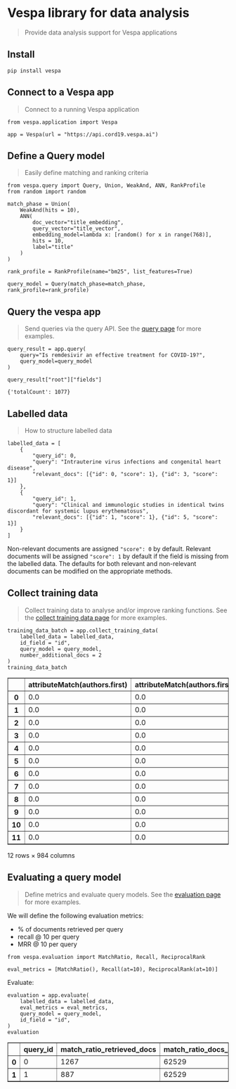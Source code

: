 # Vespa library for data analysis
> Provide data analysis support for Vespa applications


## Install

`pip install vespa`

## Connect to a Vespa app

> Connect to a running Vespa application

```
from vespa.application import Vespa

app = Vespa(url = "https://api.cord19.vespa.ai")
```

## Define a Query model

> Easily define matching and ranking criteria

```
from vespa.query import Query, Union, WeakAnd, ANN, RankProfile
from random import random

match_phase = Union(
    WeakAnd(hits = 10), 
    ANN(
        doc_vector="title_embedding", 
        query_vector="title_vector", 
        embedding_model=lambda x: [random() for x in range(768)],
        hits = 10,
        label="title"
    )
)

rank_profile = RankProfile(name="bm25", list_features=True)

query_model = Query(match_phase=match_phase, rank_profile=rank_profile)
```

## Query the vespa app

> Send queries via the query API. See the [query page](/vespa/query) for more examples.

```
query_result = app.query(
    query="Is remdesivir an effective treatment for COVID-19?", 
    query_model=query_model
)
```

```
query_result["root"]["fields"]
```




    {'totalCount': 1077}



## Labelled data

> How to structure labelled data

```
labelled_data = [
    {
        "query_id": 0, 
        "query": "Intrauterine virus infections and congenital heart disease",
        "relevant_docs": [{"id": 0, "score": 1}, {"id": 3, "score": 1}]
    },
    {
        "query_id": 1, 
        "query": "Clinical and immunologic studies in identical twins discordant for systemic lupus erythematosus",
        "relevant_docs": [{"id": 1, "score": 1}, {"id": 5, "score": 1}]
    }
]
```

Non-relevant documents are assigned `"score": 0` by default. Relevant documents will be assigned `"score": 1` by default if the field is missing from the labelled data. The defaults for both relevant and non-relevant documents can be modified on the appropriate methods.

## Collect training data

> Collect training data to analyse and/or improve ranking functions. See the [collect training data page](/vespa/collect_training_data) for more examples.

```
training_data_batch = app.collect_training_data(
    labelled_data = labelled_data,
    id_field = "id",
    query_model = query_model,
    number_additional_docs = 2
)
training_data_batch
```




<div>
<style scoped>
    .dataframe tbody tr th:only-of-type {
        vertical-align: middle;
    }

    .dataframe tbody tr th {
        vertical-align: top;
    }

    .dataframe thead th {
        text-align: right;
    }
</style>
<table border="1" class="dataframe">
  <thead>
    <tr style="text-align: right;">
      <th></th>
      <th>attributeMatch(authors.first)</th>
      <th>attributeMatch(authors.first).averageWeight</th>
      <th>attributeMatch(authors.first).completeness</th>
      <th>attributeMatch(authors.first).fieldCompleteness</th>
      <th>attributeMatch(authors.first).importance</th>
      <th>attributeMatch(authors.first).matches</th>
      <th>attributeMatch(authors.first).maxWeight</th>
      <th>attributeMatch(authors.first).normalizedWeight</th>
      <th>attributeMatch(authors.first).normalizedWeightedWeight</th>
      <th>attributeMatch(authors.first).queryCompleteness</th>
      <th>...</th>
      <th>textSimilarity(results).queryCoverage</th>
      <th>textSimilarity(results).score</th>
      <th>textSimilarity(title).fieldCoverage</th>
      <th>textSimilarity(title).order</th>
      <th>textSimilarity(title).proximity</th>
      <th>textSimilarity(title).queryCoverage</th>
      <th>textSimilarity(title).score</th>
      <th>document_id</th>
      <th>query_id</th>
      <th>relevant</th>
    </tr>
  </thead>
  <tbody>
    <tr>
      <th>0</th>
      <td>0.0</td>
      <td>0.0</td>
      <td>0.0</td>
      <td>0.0</td>
      <td>0.0</td>
      <td>0.0</td>
      <td>0.0</td>
      <td>0.0</td>
      <td>0.0</td>
      <td>0.0</td>
      <td>...</td>
      <td>0.0</td>
      <td>0.0</td>
      <td>0.000000</td>
      <td>0.0</td>
      <td>0.000000</td>
      <td>0.000000</td>
      <td>0.000000</td>
      <td>0</td>
      <td>0</td>
      <td>1</td>
    </tr>
    <tr>
      <th>1</th>
      <td>0.0</td>
      <td>0.0</td>
      <td>0.0</td>
      <td>0.0</td>
      <td>0.0</td>
      <td>0.0</td>
      <td>0.0</td>
      <td>0.0</td>
      <td>0.0</td>
      <td>0.0</td>
      <td>...</td>
      <td>0.0</td>
      <td>0.0</td>
      <td>1.000000</td>
      <td>1.0</td>
      <td>1.000000</td>
      <td>1.000000</td>
      <td>1.000000</td>
      <td>56212</td>
      <td>0</td>
      <td>0</td>
    </tr>
    <tr>
      <th>2</th>
      <td>0.0</td>
      <td>0.0</td>
      <td>0.0</td>
      <td>0.0</td>
      <td>0.0</td>
      <td>0.0</td>
      <td>0.0</td>
      <td>0.0</td>
      <td>0.0</td>
      <td>0.0</td>
      <td>...</td>
      <td>0.0</td>
      <td>0.0</td>
      <td>0.187500</td>
      <td>0.5</td>
      <td>0.617188</td>
      <td>0.428571</td>
      <td>0.457087</td>
      <td>34026</td>
      <td>0</td>
      <td>0</td>
    </tr>
    <tr>
      <th>3</th>
      <td>0.0</td>
      <td>0.0</td>
      <td>0.0</td>
      <td>0.0</td>
      <td>0.0</td>
      <td>0.0</td>
      <td>0.0</td>
      <td>0.0</td>
      <td>0.0</td>
      <td>0.0</td>
      <td>...</td>
      <td>0.0</td>
      <td>0.0</td>
      <td>0.000000</td>
      <td>0.0</td>
      <td>0.000000</td>
      <td>0.000000</td>
      <td>0.000000</td>
      <td>3</td>
      <td>0</td>
      <td>1</td>
    </tr>
    <tr>
      <th>4</th>
      <td>0.0</td>
      <td>0.0</td>
      <td>0.0</td>
      <td>0.0</td>
      <td>0.0</td>
      <td>0.0</td>
      <td>0.0</td>
      <td>0.0</td>
      <td>0.0</td>
      <td>0.0</td>
      <td>...</td>
      <td>0.0</td>
      <td>0.0</td>
      <td>1.000000</td>
      <td>1.0</td>
      <td>1.000000</td>
      <td>1.000000</td>
      <td>1.000000</td>
      <td>56212</td>
      <td>0</td>
      <td>0</td>
    </tr>
    <tr>
      <th>5</th>
      <td>0.0</td>
      <td>0.0</td>
      <td>0.0</td>
      <td>0.0</td>
      <td>0.0</td>
      <td>0.0</td>
      <td>0.0</td>
      <td>0.0</td>
      <td>0.0</td>
      <td>0.0</td>
      <td>...</td>
      <td>0.0</td>
      <td>0.0</td>
      <td>0.187500</td>
      <td>0.5</td>
      <td>0.617188</td>
      <td>0.428571</td>
      <td>0.457087</td>
      <td>34026</td>
      <td>0</td>
      <td>0</td>
    </tr>
    <tr>
      <th>6</th>
      <td>0.0</td>
      <td>0.0</td>
      <td>0.0</td>
      <td>0.0</td>
      <td>0.0</td>
      <td>0.0</td>
      <td>0.0</td>
      <td>0.0</td>
      <td>0.0</td>
      <td>0.0</td>
      <td>...</td>
      <td>0.0</td>
      <td>0.0</td>
      <td>0.071429</td>
      <td>0.0</td>
      <td>0.000000</td>
      <td>0.083333</td>
      <td>0.039286</td>
      <td>1</td>
      <td>1</td>
      <td>1</td>
    </tr>
    <tr>
      <th>7</th>
      <td>0.0</td>
      <td>0.0</td>
      <td>0.0</td>
      <td>0.0</td>
      <td>0.0</td>
      <td>0.0</td>
      <td>0.0</td>
      <td>0.0</td>
      <td>0.0</td>
      <td>0.0</td>
      <td>...</td>
      <td>0.0</td>
      <td>0.0</td>
      <td>1.000000</td>
      <td>1.0</td>
      <td>1.000000</td>
      <td>1.000000</td>
      <td>1.000000</td>
      <td>29774</td>
      <td>1</td>
      <td>0</td>
    </tr>
    <tr>
      <th>8</th>
      <td>0.0</td>
      <td>0.0</td>
      <td>0.0</td>
      <td>0.0</td>
      <td>0.0</td>
      <td>0.0</td>
      <td>0.0</td>
      <td>0.0</td>
      <td>0.0</td>
      <td>0.0</td>
      <td>...</td>
      <td>0.0</td>
      <td>0.0</td>
      <td>0.500000</td>
      <td>1.0</td>
      <td>1.000000</td>
      <td>0.333333</td>
      <td>0.700000</td>
      <td>22787</td>
      <td>1</td>
      <td>0</td>
    </tr>
    <tr>
      <th>9</th>
      <td>0.0</td>
      <td>0.0</td>
      <td>0.0</td>
      <td>0.0</td>
      <td>0.0</td>
      <td>0.0</td>
      <td>0.0</td>
      <td>0.0</td>
      <td>0.0</td>
      <td>0.0</td>
      <td>...</td>
      <td>0.0</td>
      <td>0.0</td>
      <td>0.058824</td>
      <td>0.0</td>
      <td>0.000000</td>
      <td>0.083333</td>
      <td>0.036765</td>
      <td>5</td>
      <td>1</td>
      <td>1</td>
    </tr>
    <tr>
      <th>10</th>
      <td>0.0</td>
      <td>0.0</td>
      <td>0.0</td>
      <td>0.0</td>
      <td>0.0</td>
      <td>0.0</td>
      <td>0.0</td>
      <td>0.0</td>
      <td>0.0</td>
      <td>0.0</td>
      <td>...</td>
      <td>0.0</td>
      <td>0.0</td>
      <td>1.000000</td>
      <td>1.0</td>
      <td>1.000000</td>
      <td>1.000000</td>
      <td>1.000000</td>
      <td>29774</td>
      <td>1</td>
      <td>0</td>
    </tr>
    <tr>
      <th>11</th>
      <td>0.0</td>
      <td>0.0</td>
      <td>0.0</td>
      <td>0.0</td>
      <td>0.0</td>
      <td>0.0</td>
      <td>0.0</td>
      <td>0.0</td>
      <td>0.0</td>
      <td>0.0</td>
      <td>...</td>
      <td>0.0</td>
      <td>0.0</td>
      <td>0.500000</td>
      <td>1.0</td>
      <td>1.000000</td>
      <td>0.333333</td>
      <td>0.700000</td>
      <td>22787</td>
      <td>1</td>
      <td>0</td>
    </tr>
  </tbody>
</table>
<p>12 rows × 984 columns</p>
</div>



## Evaluating a query model

> Define metrics and evaluate query models. See the [evaluation page](/vespa/evaluation) for more examples.

We will define the following evaluation metrics:
* % of documents retrieved per query
* recall @ 10 per query
* MRR @ 10 per query

```
from vespa.evaluation import MatchRatio, Recall, ReciprocalRank

eval_metrics = [MatchRatio(), Recall(at=10), ReciprocalRank(at=10)]
```

Evaluate:

```
evaluation = app.evaluate(
    labelled_data = labelled_data,
    eval_metrics = eval_metrics, 
    query_model = query_model, 
    id_field = "id",
)
evaluation
```




<div>
<style scoped>
    .dataframe tbody tr th:only-of-type {
        vertical-align: middle;
    }

    .dataframe tbody tr th {
        vertical-align: top;
    }

    .dataframe thead th {
        text-align: right;
    }
</style>
<table border="1" class="dataframe">
  <thead>
    <tr style="text-align: right;">
      <th></th>
      <th>query_id</th>
      <th>match_ratio_retrieved_docs</th>
      <th>match_ratio_docs_available</th>
      <th>match_ratio_value</th>
      <th>recall_10_value</th>
      <th>reciprocal_rank_10_value</th>
    </tr>
  </thead>
  <tbody>
    <tr>
      <th>0</th>
      <td>0</td>
      <td>1267</td>
      <td>62529</td>
      <td>0.020263</td>
      <td>0</td>
      <td>0</td>
    </tr>
    <tr>
      <th>1</th>
      <td>1</td>
      <td>887</td>
      <td>62529</td>
      <td>0.014185</td>
      <td>0</td>
      <td>0</td>
    </tr>
  </tbody>
</table>
</div>


